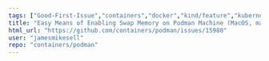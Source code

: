 ```yaml
---
tags: ["Good-First-Issue","containers","docker","kind/feature","kubernetes","linux","oci","podman-machine"]
title: "Easy Means of Enabling Swap Memory on Podman Machine (MacOS, maybe others)"
html_url: "https://github.com/containers/podman/issues/15980"
user: "jamesmikesell"
repo: "containers/podman"
---
```


